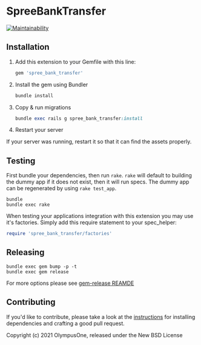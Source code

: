 # SpreeBankTransfer

[![Maintainability](https://api.codeclimate.com/v1/badges/bf08f4a7809a199640eb/maintainability)](https://codeclimate.com/github/olympusone/spree_bank_transfer/maintainability)

## Installation

1. Add this extension to your Gemfile with this line:

    ```ruby
    gem 'spree_bank_transfer'
    ```

2. Install the gem using Bundler

    ```ruby
    bundle install
    ```

3. Copy & run migrations

    ```ruby
    bundle exec rails g spree_bank_transfer:install
    ```

4. Restart your server

  If your server was running, restart it so that it can find the assets properly.

## Testing

First bundle your dependencies, then run `rake`. `rake` will default to building the dummy app if it does not exist, then it will run specs. The dummy app can be regenerated by using `rake test_app`.

```shell
bundle
bundle exec rake
```

When testing your applications integration with this extension you may use it's factories.
Simply add this require statement to your spec_helper:

```ruby
require 'spree_bank_transfer/factories'
```

## Releasing

```shell
bundle exec gem bump -p -t
bundle exec gem release
```

For more options please see [gem-release REAMDE](https://github.com/svenfuchs/gem-release)

## Contributing

If you'd like to contribute, please take a look at the
[instructions](CONTRIBUTING.md) for installing dependencies and crafting a good
pull request.

Copyright (c) 2021 OlympusOne, released under the New BSD License
